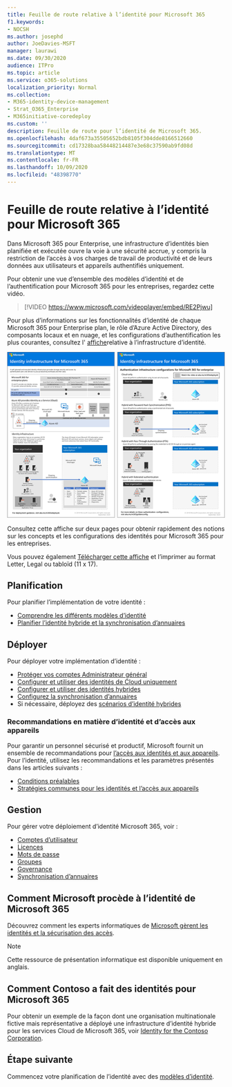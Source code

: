 ```yaml
---
title: Feuille de route relative à l’identité pour Microsoft 365
f1.keywords:
- NOCSH
ms.author: josephd
author: JoeDavies-MSFT
manager: laurawi
ms.date: 09/30/2020
audience: ITPro
ms.topic: article
ms.service: o365-solutions
localization_priority: Normal
ms.collection:
- M365-identity-device-management
- Strat_O365_Enterprise
- M365initiative-coredeploy
ms.custom: ''
description: Feuille de route pour l’identité de Microsoft 365.
ms.openlocfilehash: 4daf673a35505652bdb8105f304dde8166512660
ms.sourcegitcommit: cd17328baa58448214487e3e68c37590ab9fd08d
ms.translationtype: MT
ms.contentlocale: fr-FR
ms.lasthandoff: 10/09/2020
ms.locfileid: "48398770"
---
```

# <a name="identity-roadmap-for-microsoft-365"></a>Feuille de route relative à l’identité pour Microsoft 365

Dans Microsoft 365 pour Enterprise, une infrastructure d’identités bien planifiée et exécutée ouvre la voie à une sécurité accrue, y compris la restriction de l’accès à vos charges de travail de productivité et de leurs données aux utilisateurs et appareils authentifiés uniquement.

Pour obtenir une vue d’ensemble des modèles d’identité et de l’authentification pour Microsoft 365 pour les entreprises, regardez cette vidéo.

<p> </p>

> [!VIDEO https://www.microsoft.com/videoplayer/embed/RE2Pjwu]

Pour plus d’informations sur les fonctionnalités d’identité de chaque Microsoft 365 pour Enterprise plan, le rôle d’Azure Active Directory, des composants locaux et en nuage, et les configurations d’authentification les plus courantes, consultez l' [affiche](../downloads/m365e-identity-infra.pdf)relative à l’infrastructure d’identité.

[![Affiche Infrastructure d’identités](../downloads/m365e-identity-infra.png)](../downloads/m365e-identity-infra.pdf)

Consultez cette affiche sur deux pages pour obtenir rapidement des notions sur les concepts et les configurations des identités pour Microsoft 365 pour les entreprises.

Vous pouvez également [Télécharger cette affiche](https://github.com/MicrosoftDocs/microsoft-365-docs/raw/public/microsoft-365/downloads/m365e-identity-infra.pdf) et l’imprimer au format Letter, Legal ou tabloïd (11 x 17).

## <a name="plan"></a>Planification

Pour planifier l’implémentation de votre identité :

- [Comprendre les différents modèles d’identité](about-microsoft-365-identity.md)
- [Planifier l’identité hybride et la synchronisation d’annuaires](plan-for-directory-synchronization.md)

## <a name="deploy"></a>Déployer

Pour déployer votre implémentation d’identité :

- [Protéger vos comptes Administrateur général](protect-your-global-administrator-accounts.md)
- [Configurer et utiliser des identités de Cloud uniquement](cloud-only-identities.md)
- [Configurer et utiliser des identités hybrides](prepare-for-directory-synchronization.md)
- [Configurez la synchronisation d’annuaires](set-up-directory-synchronization.md)
- Si nécessaire, déployez des [scénarios d’identité hybrides](hybrid-solutions.md)

### <a name="identity-and-device-access-recommendations"></a>Recommandations en matière d’identité et d’accès aux appareils

Pour garantir un personnel sécurisé et productif, Microsoft fournit un ensemble de recommandations pour [l’accès aux identités et aux appareils](../security/office-365-security/microsoft-365-policies-configurations.md). Pour l’identité, utilisez les recommandations et les paramètres présentés dans les articles suivants :

- [Conditions préalables](../security/office-365-security/identity-access-prerequisites.md)
- [Stratégies communes pour les identités et l’accès aux appareils](../security/office-365-security/identity-access-policies.md)

## <a name="manage"></a>Gestion

Pour gérer votre déploiement d’identité Microsoft 365, voir :

- [Comptes d’utilisateur](manage-microsoft-365-accounts.md)
- [Licences](assign-licenses-to-user-accounts.md)
- [Mots de passe](manage-microsoft-365-passwords.md)
- [Groupes](manage-microsoft-365-groups.md)
- [Governance](manage-microsoft-365-identity-governance.md)
- [Synchronisation d’annuaires](view-directory-synchronization-status.md)

## <a name="how-microsoft-does-identity-for-microsoft-365"></a>Comment Microsoft procède à l’identité de Microsoft 365

Découvrez comment les experts informatiques de [Microsoft gèrent les identités et la sécurisation des accès](https://www.microsoft.com/en-us/itshowcase/managing-user-identities-and-secure-access-at-microsoft).

>[!Note]
>Cette ressource de présentation informatique est disponible uniquement en anglais.
>

## <a name="how-contoso-did-identity-for-microsoft-365"></a>Comment Contoso a fait des identités pour Microsoft 365

Pour obtenir un exemple de la façon dont une organisation multinationale fictive mais représentative a déployé une infrastructure d’identité hybride pour les services Cloud de Microsoft 365, voir [Identity for the Contoso Corporation](contoso-identity.md).

## <a name="next-step"></a>Étape suivante

Commencez votre planification de l’identité avec des [modèles d’identité](about-microsoft-365-identity.md).
